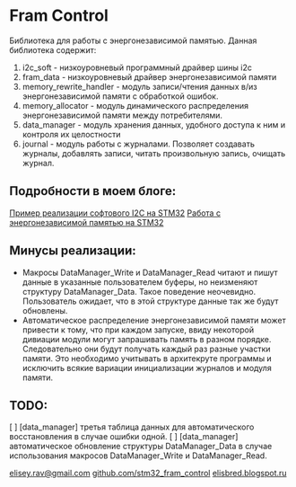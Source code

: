 ﻿# Fram Control
Библиотека для работы с энергонезависимой памятью.
Данная библиотека содержит:
1. i2c_soft - низкоуровневый программный драйвер шины i2c
2. fram_data - низкоуровневый драйвер энергонезависимой памяти
3. memory_rewrite_handler - модуль записи/чтения данных в/из энергонезависимой памяти с обработкой ошибок.
4. memory_allocator - модуль динамического распределения энергонезависимой памяти между потребителями.
5. data_manager - модуль хранения данных, удобного доступа к ним и контроля их целостности
6. journal - модуль работы с журналами. Позволяет создавать журналы, добавлять записи, читать произвольную запись, очищать журнал.

## Подробности в моем блоге:
[Пример реализации софтового I2C на STM32](http://elisbred.blogspot.ru/2014/04/i2c-stm32.html)
[Работа с энергонезависимой памятью на STM32](http://elisbred.blogspot.ru/2014/04/stm32.html)

## Минусы реализации:
- Макросы DataManager_Write и DataManager_Read читают и пишут данные в указанные пользователем буферы, но неизменяют структуру DataManager_Data. Такое поведение неочевидно. Пользователь ожидает, что в этой структуре данные так же будут обновлены.
- Автоматическое распределение энергонезависимой памяти может привести к тому, что при каждом запуске, ввиду некоторой дивиации модули могут запрашивать память в разном порядке. Следовательно они будут получать каждый раз разные участки памяти. Это необходимо учитывать в архитекруте программы и исключить всякие вариации инициализации журналов и модуля памяти.

## TODO:
 [ ] [data_manager] третья таблица данных для автоматического восстановления в случае ошибки одной.
 [ ] [data_manager] автоматическое обновление структуры DataManager_Data в случае использования макросов DataManager_Write и DataManager_Read.
 
elisey.rav@gmail.com
[github.com/stm32_fram_control](https://github.com/medik88/stm32_fram_control)
[elisbred.blogspot.ru](http://elisbred.blogspot.ru/)